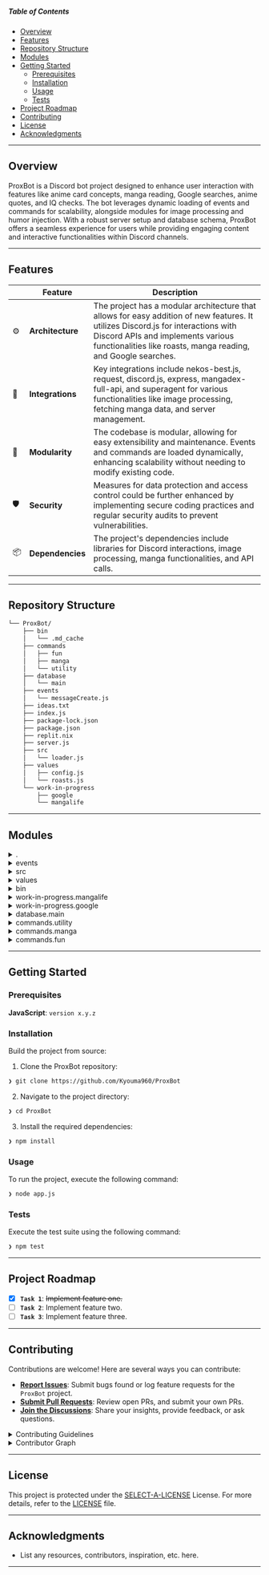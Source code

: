 #####  Table of Contents

- [ Overview](#overview)
- [ Features](#features)
- [ Repository Structure](#repository-structure)
- [ Modules](#modules)
- [ Getting Started](#getting-started)
    - [ Prerequisites](#prerequisites)
    - [ Installation](#installation)
    - [ Usage](#usage)
    - [ Tests](#tests)
- [ Project Roadmap](#project-roadmap)
- [ Contributing](#contributing)
- [ License](#license)
- [ Acknowledgments](#acknowledgments)

---

##  Overview

ProxBot is a Discord bot project designed to enhance user interaction with features like anime card concepts, manga reading, Google searches, anime quotes, and IQ checks. The bot leverages dynamic loading of events and commands for scalability, alongside modules for image processing and humor injection. With a robust server setup and database schema, ProxBot offers a seamless experience for users while providing engaging content and interactive functionalities within Discord channels.

---

##  Features

|    |   Feature         | Description |
|----|-------------------|---------------------------------------------------------------|
| ⚙️  | **Architecture**  | The project has a modular architecture that allows for easy addition of new features. It utilizes Discord.js for interactions with Discord APIs and implements various functionalities like roasts, manga reading, and Google searches. |
| 🔌 | **Integrations**  | Key integrations include nekos-best.js, request, discord.js, express, mangadex-full-api, and superagent for various functionalities like image processing, fetching manga data, and server management. |
| 🧩 | **Modularity**    | The codebase is modular, allowing for easy extensibility and maintenance. Events and commands are loaded dynamically, enhancing scalability without needing to modify existing code. |
| 🛡️ | **Security**      | Measures for data protection and access control could be further enhanced by implementing secure coding practices and regular security audits to prevent vulnerabilities. |
| 📦 | **Dependencies**  | The project's dependencies include libraries for Discord interactions, image processing, manga functionalities, and API calls.|

---

##  Repository Structure

```sh
└── ProxBot/
    ├── bin
    │   └── .md_cache
    ├── commands
    │   ├── fun
    │   ├── manga
    │   └── utility
    ├── database
    │   └── main
    ├── events
    │   └── messageCreate.js
    ├── ideas.txt
    ├── index.js
    ├── package-lock.json
    ├── package.json
    ├── replit.nix
    ├── server.js
    ├── src
    │   └── loader.js
    ├── values
    │   ├── config.js
    │   └── roasts.js
    └── work-in-progress
        ├── google
        └── mangalife
```

---

##  Modules

<details closed><summary>.</summary>

| File | Summary |
| --- | --- |
| [package.json](https://github.com/Kyouma960/ProxBot/blob/main/package.json) | Manages project dependencies for the Discord bot, including libraries for interactions with Discord APIs, image processing, and manga-related functionalities. |
| [index.js](https://github.com/Kyouma960/ProxBot/blob/main/index.js) | Establishes Discord bot client, manages intents and partials, loads configuration, and initiates server. Logs in with token for ProxBot operations. |
| [ideas.txt](https://github.com/Kyouma960/ProxBot/blob/main/ideas.txt) | Conceptualize an anime card bot emphasizing each characters distinct special ability. |
| [package-lock.json](https://github.com/Kyouma960/ProxBot/blob/main/package-lock.json) | MessageCreate.js`This code file in the `events` directory of the ProxBot repository handles incoming messages and triggers corresponding actions. It plays a pivotal role in processing messages within the Discord bot architecture. Key features include message parsing, event detection, and dispatching relevant commands to execute actions. The file ensures seamless interaction and responsiveness of the bot in various chat scenarios. |
| [replit.nix](https://github.com/Kyouma960/ProxBot/blob/main/replit.nix) | Manages project dependencies for Node.js, TypeScript, Yarn, and Jest using the replit.nix file in the ProxBot repository. |
| [server.js](https://github.com/Kyouma960/ProxBot/blob/main/server.js) | Enables server to host an active status message. Express handles responses and sets content type. Function keeps server alive on port 3000. Key for repository to maintain online presence, enhancing accessibility for users. |

</details>

<details closed><summary>events</summary>

| File | Summary |
| --- | --- |
| [messageCreate.js](https://github.com/Kyouma960/ProxBot/blob/main/events/messageCreate.js) | Handles message commands by parsing prefixes from user messages and executing corresponding actions using stored configurations. |

</details>

<details closed><summary>src</summary>

| File | Summary |
| --- | --- |
| [loader.js](https://github.com/Kyouma960/ProxBot/blob/main/src/loader.js) | Loads events and commands dynamically, enhancing extensibility and maintainability in ProxBots architecture. Dynamically registers events and commands based on file names from specified directories, improving scalability for adding new features without code modifications. |

</details>

<details closed><summary>values</summary>

| File | Summary |
| --- | --- |
| [config.js](https://github.com/Kyouma960/ProxBot/blob/main/values/config.js) | Defines application and markdown options in ProxBot. Manages app prefixes and tokens in `config.js`, and login credentials in `MDopt`. Integral for configuring ProxBots behavior and interactions. |
| [roasts.js](https://github.com/Kyouma960/ProxBot/blob/main/values/roasts.js) | Generates roasts for humorous interactions. Contains witty, sarcastic remarks to tease users. Key feature in the ProxBot repo for injecting humor into conversations. |

</details>

<details closed><summary>bin</summary>

| File | Summary |
| --- | --- |
| [.md_cache](https://github.com/Kyouma960/ProxBot/blob/main/bin/.md_cache) | Stores user session data for the ProxBot application. |

</details>

<details closed><summary>work-in-progress.mangalife</summary>

| File | Summary |
| --- | --- |
| [manread.js](https://github.com/Kyouma960/ProxBot/blob/main/work-in-progress/mangalife/manread.js) | Enables reading manga with navigation buttons for chapter progression and closing. Utilizes Discord.js for interactive UI components. Integrated with external API for manga fetching and display. Aligns with the repositorys manga functionality in the work-in-progress section. |
| [mansearch.js](https://github.com/Kyouma960/ProxBot/blob/main/work-in-progress/mangalife/mansearch.js) | Executes manga search with interactive chapter selection for reading.-Utilizes buttons for navigation and interaction.-Enhances user experience through real-time manga page viewing with customizable controls. |

</details>

<details closed><summary>work-in-progress.google</summary>

| File | Summary |
| --- | --- |
| [anime_quotes_char.js](https://github.com/Kyouma960/ProxBot/blob/main/work-in-progress/google/anime_quotes_char.js) | Retrieves random anime quotes using an external API. Categorized under quotes in the repository structure. Key features include fetching and displaying quotes in Discord using the execute function. |
| [google_search.js](https://github.com/Kyouma960/ProxBot/blob/main/work-in-progress/google/google_search.js) | Generates Google search and image results with interactive buttons for navigation and close functionality in a Discord bot. Parses and displays images along with relevant information. Interactive navigation allows easy browsing of search results directly within Discord. |
| [anime_quotes_show.js](https://github.com/Kyouma960/ProxBot/blob/main/work-in-progress/google/anime_quotes_show.js) | Enables fetching and displaying random anime quotes in response to user queries. Supports the aquotes show command for retrieving and sharing anime quotes via the designated Discord channel within the ProxBot architecture. |

</details>

<details closed><summary>database.main</summary>

| File | Summary |
| --- | --- |
| [main_scheme_1.sql](https://github.com/Kyouma960/ProxBot/blob/main/database/main/main_scheme_1.sql) | Defines SQL database schema for main features; maintains data integrity and relationships. |

</details>

<details closed><summary>commands.utility</summary>

| File | Summary |
| --- | --- |
| [google_image_search.js](https://github.com/Kyouma960/ProxBot/blob/main/commands/utility/google_image_search.js) | Creates interactive Google image search in Discord, allowing users to navigate through results with back and forward buttons. Fetches images using RapidAPI, displays key information, and allows closing the embed. |
| [quotes.js](https://github.com/Kyouma960/ProxBot/blob/main/commands/utility/quotes.js) | Retrieves a random quote via a third-party API and sends it to Discord. Enhances user experience with dynamic content. Located in the utility section of the ProxBot repository. |
| [sauce.js](https://github.com/Kyouma960/ProxBot/blob/main/commands/utility/sauce.js) | Retrieves image source using SauceNAO API based on Discord message attachments.-Parses API response for metadata and sends image source, thumbnail, and external URL to the channel. |
| [facts.js](https://github.com/Kyouma960/ProxBot/blob/main/commands/utility/facts.js) | Generates random facts or roasts based on user commands using Discord.js and external API. Centralized in the commands/utility directory, it enhances the ProxBot server by providing interactive and engaging content to users. |
| [anime_quotes_random.js](https://github.com/Kyouma960/ProxBot/blob/main/commands/utility/anime_quotes_random.js) | Retrieves random anime character quotes from APIs, formats them into visual messages, and sends them to Discord channels. Supports dual API calls and dynamic character image display based on fan favorites. |
| [character.js](https://github.com/Kyouma960/ProxBot/blob/main/commands/utility/character.js) | Retrieves character info** from Jikan API based on user input and sends an embedded message with details if the character exists. Handles errors elegantly. A crucial utility feature enhancing user experience within the Discord bot ecosystem. |

</details>

<details closed><summary>commands.manga</summary>

| File | Summary |
| --- | --- |
| [read.js](https://github.com/Kyouma960/ProxBot/blob/main/commands/manga/read.js) | Enables users to read manga seamlessly by fetching chapters, displaying them with adjustable navigation buttons, and providing a user-friendly interface. Integrated with Mangadex API and Discord.js, this feature enriches the repositorys manga category functionality. |
| [search.js](https://github.com/Kyouma960/ProxBot/blob/main/commands/manga/search.js) | Enables users to search and read manga via Discord. Retrieves manga search results, allows users to choose and read chapters with navigation buttons, enhancing the manga reading experience within the Discord environment. |

</details>

<details closed><summary>commands.fun</summary>

| File | Summary |
| --- | --- |
| [checkiq.js](https://github.com/Kyouma960/ProxBot/blob/main/commands/fun/checkiq.js) | Implements a Discord bot command to check IQ levels with witty responses based on user IDs. Handles special cases with unique messages and generates a random IQ score, providing corresponding feedback. |
| [sendnudes.js](https://github.com/Kyouma960/ProxBot/blob/main/commands/fun/sendnudes.js) | Generates engaging content by sending fun-themed images dynamically based on a random value. Employs Discord.js to craft embeds for nudges. Promotes the server through footers. Contributing to ProxBots commands directory and enhancing user interaction experience. |

</details>

---

##  Getting Started

###  Prerequisites

**JavaScript**: `version x.y.z`

###  Installation

Build the project from source:

1. Clone the ProxBot repository:
```sh
❯ git clone https://github.com/Kyouma960/ProxBot
```

2. Navigate to the project directory:
```sh
❯ cd ProxBot
```

3. Install the required dependencies:
```sh
❯ npm install
```

###  Usage

To run the project, execute the following command:

```sh
❯ node app.js
```

###  Tests

Execute the test suite using the following command:

```sh
❯ npm test
```

---

##  Project Roadmap

- [X] **`Task 1`**: <strike>Implement feature one.</strike>
- [ ] **`Task 2`**: Implement feature two.
- [ ] **`Task 3`**: Implement feature three.

---

##  Contributing

Contributions are welcome! Here are several ways you can contribute:

- **[Report Issues](https://github.com/Kyouma960/ProxBot/issues)**: Submit bugs found or log feature requests for the `ProxBot` project.
- **[Submit Pull Requests](https://github.com/Kyouma960/ProxBot/blob/main/CONTRIBUTING.md)**: Review open PRs, and submit your own PRs.
- **[Join the Discussions](https://github.com/Kyouma960/ProxBot/discussions)**: Share your insights, provide feedback, or ask questions.

<details closed>
<summary>Contributing Guidelines</summary>

1. **Fork the Repository**: Start by forking the project repository to your github account.
2. **Clone Locally**: Clone the forked repository to your local machine using a git client.
   ```sh
   git clone https://github.com/Kyouma960/ProxBot
   ```
3. **Create a New Branch**: Always work on a new branch, giving it a descriptive name.
   ```sh
   git checkout -b new-feature-x
   ```
4. **Make Your Changes**: Develop and test your changes locally.
5. **Commit Your Changes**: Commit with a clear message describing your updates.
   ```sh
   git commit -m 'Implemented new feature x.'
   ```
6. **Push to github**: Push the changes to your forked repository.
   ```sh
   git push origin new-feature-x
   ```
7. **Submit a Pull Request**: Create a PR against the original project repository. Clearly describe the changes and their motivations.
8. **Review**: Once your PR is reviewed and approved, it will be merged into the main branch. Congratulations on your contribution!
</details>

<details closed>
<summary>Contributor Graph</summary>
<br>
<p align="left">
   <a href="https://github.com{/Kyouma960/ProxBot/}graphs/contributors">
      <img src="https://contrib.rocks/image?repo=Kyouma960/ProxBot">
   </a>
</p>
</details>

---

##  License

This project is protected under the [SELECT-A-LICENSE](https://choosealicense.com/licenses) License. For more details, refer to the [LICENSE](https://choosealicense.com/licenses/) file.

---

##  Acknowledgments

- List any resources, contributors, inspiration, etc. here.

---

